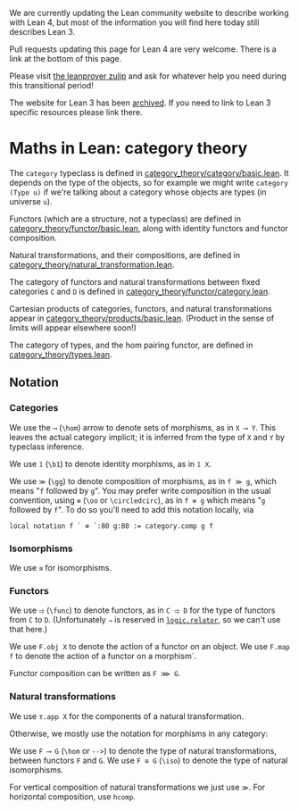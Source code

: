 <div class="alert alert-info">
<p>
We are currently updating the Lean community website to describe working with Lean 4,
but most of the information you will find here today still describes Lean 3.
</p>
<p>
Pull requests updating this page for Lean 4 are very welcome.
There is a link at the bottom of this page.
</p>
<p>
Please visit <a href="https://leanprover.zulipchat.com">the leanprover zulip</a>
and ask for whatever help you need during this transitional period!
</p>
<p>
The website for Lean 3 has been <a href="https://leanprover-community.github.io/lean3/">archived</a>.
If you need to link to Lean 3 specific resources please link there.
</p>
</div>

# Maths in Lean: category theory

The `category` typeclass is defined in [category_theory/category/basic.lean](https://leanprover-community.github.io/mathlib_docs/category_theory/category/basic.html).
It depends on the type of the objects, so for example we might write `category (Type u)` if we're talking about a category whose objects are types (in universe `u`).

Functors (which are a structure, not a typeclass) are defined in [category_theory/functor/basic.lean](https://leanprover-community.github.io/mathlib_docs/category_theory/functor/basic.html),
along with identity functors and functor composition.

Natural transformations, and their compositions, are defined in [category_theory/natural_transformation.lean](https://leanprover-community.github.io/mathlib_docs/category_theory/natural_transformation.html).

The category of functors and natural transformations between fixed categories `C` and `D`
is defined in [category_theory/functor/category.lean](https://leanprover-community.github.io/mathlib_docs/category_theory/functor/category.html).

Cartesian products of categories, functors, and natural transformations appear in
[category_theory/products/basic.lean](https://leanprover-community.github.io/mathlib_docs/category_theory/products/basic.html). (Product in the sense of limits will appear elsewhere soon!)

The category of types, and the hom pairing functor, are defined in [category_theory/types.lean](https://leanprover-community.github.io/mathlib_docs/category_theory/types.html).

## Notation

### Categories

We use the `⟶` (`\hom`) arrow to denote sets of morphisms, as in `X ⟶ Y`.
This leaves the actual category implicit; it is inferred from the type of `X` and `Y` by typeclass inference.

We use `𝟙` (`\b1`) to denote identity morphisms, as in `𝟙 X`.

We use `≫` (`\gg`) to denote composition of morphisms, as in `f ≫ g`, which means "`f` followed by `g`".
You may prefer write composition in the usual convention, using `⊚` (`\oo` or `\circledcirc`), as in `f ⊚ g` which means "`g` followed by `f`". To do so you'll need to add this notation locally, via

```lean
local notation f ` ⊚ `:80 g:80 := category.comp g f
```

### Isomorphisms

We use `≅` for isomorphisms.

### Functors

We use `⥤` (`\func`) to denote functors, as in `C ⥤ D` for the type of functors from `C` to `D`.
(Unfortunately `⇒` is reserved in [`logic.relator`](https://github.com/leanprover-community/mathlib/blob/master/src/logic/relator.lean), so we can't use that here.)

We use `F.obj X` to denote the action of a functor on an object.
We use `F.map f` to denote the action of a functor on a morphism`.

Functor composition can be written as `F ⋙ G`.

### Natural transformations

We use `τ.app X` for the components of a natural transformation.

Otherwise, we mostly use the notation for morphisms in any category:

We use `F ⟶ G` (`\hom` or `-->`) to denote the type of natural transformations, between functors
`F` and `G`.
We use `F ≅ G` (`\iso`) to denote the type of natural isomorphisms.

For vertical composition of natural transformations we just use `≫`. For horizontal composition,
use `hcomp`.
